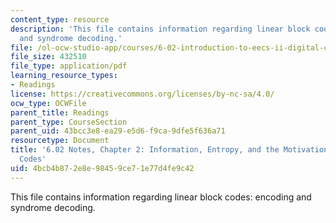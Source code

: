```yaml
---
content_type: resource
description: 'This file contains information regarding linear block codes: encoding
  and syndrome decoding.'
file: /ol-ocw-studio-app/courses/6-02-introduction-to-eecs-ii-digital-communication-systems-fall-2012/4bcb4b872e8e98459ce71e77d4fe9c42_MIT6_02F12_chap02.pdf
file_size: 432510
file_type: application/pdf
learning_resource_types:
- Readings
license: https://creativecommons.org/licenses/by-nc-sa/4.0/
ocw_type: OCWFile
parent_title: Readings
parent_type: CourseSection
parent_uid: 43bcc3e8-ea29-e5d6-f9ca-9dfe5f636a71
resourcetype: Document
title: '6.02 Notes, Chapter 2: Information, Entropy, and the Motivation for Source
  Codes'
uid: 4bcb4b87-2e8e-9845-9ce7-1e77d4fe9c42
---
```

This file contains information regarding linear block codes: encoding and syndrome decoding.